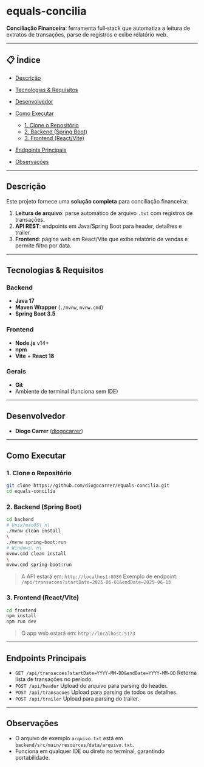# equals-concilia

**Conciliação Financeira**: ferramenta full‑stack que automatiza a leitura de extratos de transações, parse de registros e exibe relatório web.

---

## 📋 Índice

* [Descrição](#descrição)
* [Tecnologias & Requisitos](#tecnologias--requisitos)
* [Desenvolvedor](#desenvolvedor)
* [Como Executar](#como-executar)

  * [1. Clone o Repositório](#1-clone-o-repositório)
  * [2. Backend (Spring Boot)](#2-backend-spring-boot)
  * [3. Frontend (React/Vite)](#3-frontend-reactvite)
* [Endpoints Principais](#endpoints-principais)
* [Observações](#observações)

---

## Descrição

Este projeto fornece uma **solução completa** para conciliação financeira:

1. **Leitura de arquivo**: parse automático de arquivo `.txt` com registros de transações.
2. **API REST**: endpoints em Java/Spring Boot para header, detalhes e trailer.
3. **Frontend**: página web em React/Vite que exibe relatório de vendas e permite filtro por data.

---

## Tecnologias & Requisitos

### Backend

* **Java 17**
* **Maven Wrapper** (`./mvnw`, `mvnw.cmd`)
* **Spring Boot 3.5**

### Frontend

* **Node.js** v14+
* **npm**
* **Vite** + **React 18**

### Gerais

* **Git**
* Ambiente de terminal (funciona sem IDE)

---

## Desenvolvedor

* **Diogo Carrer** ([diogocarrer](https://github.com/diogocarrer))

---

## Como Executar

### 1. Clone o Repositório

```bash
git clone https://github.com/diogocarrer/equals-concilia.git
cd equals-concilia
```

### 2. Backend (Spring Boot)

```bash
cd backend
# Unix/macOS\ n\
./mvnw clean install
\
./mvnw spring-boot:run
# Windows\ n\
mvnw.cmd clean install
\
mvnw.cmd spring-boot:run
```

> A API estará em: `http://localhost:8080`
> Exemplo de endpoint: `/api/transacoes?startDate=2025-06-01&endDate=2025-06-13`

### 3. Frontend (React/Vite)

```bash
cd frontend
npm install
npm run dev
```

> O app web estará em: `http://localhost:5173`

---

## Endpoints Principais

* `GET /api/transacoes?startDate=YYYY-MM-DD&endDate=YYYY-MM-DD`
  Retorna lista de transações no período.
* `POST /api/header`
  Upload do arquivo para parsing do header.
* `POST /api/transacoes`
  Upload para parsing de todos os detalhes.
* `POST /api/trailer`
  Upload para parsing do trailer.

---

## Observações

* O arquivo de exemplo `arquivo.txt` está em `backend/src/main/resources/data/arquivo.txt`.
* Funciona em qualquer IDE ou direto no terminal, garantindo portabilidade.
